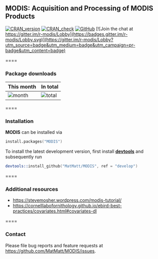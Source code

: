## **MODIS**: Acquisition and Processing of MODIS Products

[![CRAN_version](http://www.r-pkg.org/badges/version/MODIS)](https://cran.r-project.org/package=MODIS)
[![CRAN_check](https://cranchecks.info/badges/worst/MODIS)](https://cran.r-project.org/web/checks/check_results_MODIS.html)
[![GitHub](https://img.shields.io/github/license/mashape/apistatus.svg)](https://opensource.org/licenses/MIT)
[![Join the chat at https://gitter.im/r-modis/Lobby](https://badges.gitter.im/r-modis/Lobby.svg)](https://gitter.im/r-modis/Lobby?utm_source=badge&utm_medium=badge&utm_campaign=pr-badge&utm_content=badge)


====

### Package downloads

This month      | In total
--------------- | -----------
![month](http://cranlogs.r-pkg.org/badges/MODIS) | ![total](http://cranlogs.r-pkg.org/badges/grand-total/MODIS)


====

### Installation

**MODIS** can be installed via 


```S
install.packages("MODIS")
```


To install the latest development version, first install **[devtools](https://cran.r-project.org/package=devtools)** and subsequently run

```S
devtools::install_github("MatMatt/MODIS", ref = "develop")
```


====

### Additional resources

* https://stevemosher.wordpress.com/modis-tutorial/
* https://cornelllabofornithology.github.io/ebird-best-practices/covariates.html#covariates-dl


====

### Contact

Please file bug reports and feature requests at https://github.com/MatMatt/MODIS/issues.
